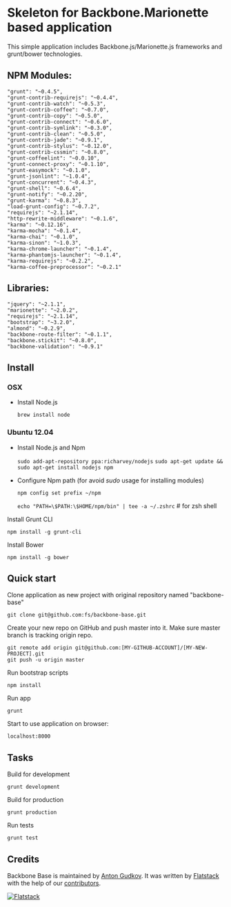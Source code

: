 # Skeleton for Backbone.Marionette based application

This simple application includes Backbone.js/Marionette.js frameworks and grunt/bower technologies.

## NPM Modules:
    "grunt": "~0.4.5",
    "grunt-contrib-requirejs": "~0.4.4",
    "grunt-contrib-watch": "~0.5.3",
    "grunt-contrib-coffee": "~0.7.0",
    "grunt-contrib-copy": "~0.5.0",
    "grunt-contrib-connect": "~0.6.0",
    "grunt-contrib-symlink": "~0.3.0",
    "grunt-contrib-clean": "~0.5.0",
    "grunt-contrib-jade": "~0.9.1",
    "grunt-contrib-stylus": "~0.12.0",
    "grunt-contrib-cssmin": "~0.8.0",
    "grunt-coffeelint": "~0.0.10",
    "grunt-connect-proxy": "~0.1.10",
    "grunt-easymock": "~0.1.0",
    "grunt-jsonlint": "~1.0.4",
    "grunt-concurrent": "~0.4.3",
    "grunt-shell": "~0.6.4",
    "grunt-notify": "~0.2.20",
    "grunt-karma": "~0.8.3",
    "load-grunt-config": "~0.7.2",
    "requirejs": "~2.1.14",
    "http-rewrite-middleware": "~0.1.6",
    "karma": "~0.12.16",
    "karma-mocha": "~0.1.4",
    "karma-chai": "~0.1.0",
    "karma-sinon": "~1.0.3",
    "karma-chrome-launcher": "~0.1.4",
    "karma-phantomjs-launcher": "~0.1.4",
    "karma-requirejs": "~0.2.2",
    "karma-coffee-preprocessor": "~0.2.1"

## Libraries:
    "jquery": "~2.1.1",
    "marionette": "~2.0.2",
    "requirejs": "~2.1.14",
    "bootstrap": "~3.2.0",
    "almond": "~0.2.9",
    "backbone-route-filter": "~0.1.1",
    "backbone.stickit": "~0.8.0",
    "backbone-validation": "~0.9.1"

## Install
### OSX

* Install Node.js

    `brew install node`

### Ubuntu 12.04

* Install Node.js and Npm

    `sudo add-apt-repository ppa:richarvey/nodejs`
    `sudo apt-get update && sudo apt-get install nodejs npm`

* Configure Npm path (for avoid _sudo_ usage for installing modules)

    `npm config set prefix ~/npm`

    `echo "PATH=\$PATH:\$HOME/npm/bin" | tee -a ~/.zshrc` # for zsh shell

Install Grunt CLI

    npm install -g grunt-cli

Install Bower

    npm install -g bower

## Quick start

Clone application as new project with original repository named "backbone-base"

    git clone git@github.com:fs/backbone-base.git

Create your new repo on GitHub and push master into it.
Make sure master branch is tracking origin repo.

    git remote add origin git@github.com:[MY-GITHUB-ACCOUNT]/[MY-NEW-PROJECT].git
    git push -u origin master

Run bootstrap scripts

    npm install

Run app

    grunt

Start to use application on browser:

    localhost:8000

## Tasks

Build for development

    grunt development

Build for production

    grunt production

Run tests

    grunt test

## Credits

Backbone Base is maintained by [Anton Gudkov](http://github.com/antongudkov).
It was written by [Flatstack](http://www.flatstack.com) with the help of our
[contributors](http://github.com/fs/backbone-base/contributors).


[![Flatstack](http://www.flatstack.com/assets/images/logo.png)](http://www.flatstack.com)
